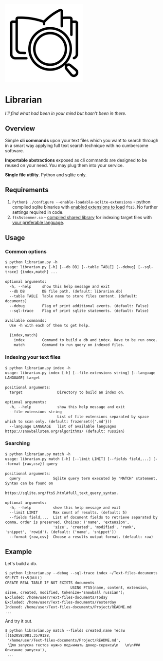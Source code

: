 ![](icon.png)

# Librarian

*I'll find what had been in your mind but hasn't been in there.*

## Overview

Simple **cli commands** upon your text files which you want to search through in a smart way applying full text search technique with no cumbersome software.

**Importable abstractions** exposed as cli commands are designed to be reused on your need. You may plug them into your service.

**Single file utility**. Python and sqlite only.

## Requirements

1. `Python$ ./configure --enable-loadable-sqlite-extensions` - python complied sqlite binaries with [enabled extensions to load](https://docs.python.org/3/library/sqlite3.html#f1) `fts5`. No further settings required in code.
2. `fts5stemmer.so` - [compiled shared library](https://github.com/abiliojr/fts5-snowball) for indexing target files with [your preferable language](https://snowballstem.org/algorithms/). 

## Usage

### Common options

```shell
$ python librarian.py -h
usage: librarian.py [-h] [--db DB] [--table TABLE] [--debug] [--sql-trace] {index,match} ...

optional arguments:
  -h, --help     show this help message and exit
  --db DB        DB file path. (default: librarian.db)
  --table TABLE  Table name to store files content. (default: documents)
  --debug        Flag of print additional events. (default: False)
  --sql-trace    Flag of print sqlite statements. (default: False)

available commands:
  Use -h with each of them to get help.

  {index,match}
    index        Command to build a db and index. Have to be run once.
    match        Command to run query on indexed files.
```

### Indexing your text files

```shell
$ python librarian.py index -h
usage: librarian.py index [-h] [--file-extensions string] [--language LANGUAGE] target

positional arguments:
  target                Directory to build an index on.

optional arguments:
  -h, --help            show this help message and exit
  --file-extensions string
                        List of file extensions separated by space which to scan only. (default: frozenset({'.md'}))
  --language LANGUAGE   list of available languages https://snowballstem.org/algorithms/ (default: russian)

```

### Searching

```shell
$ python librarian.py match -h
usage: librarian.py match [-h] [--limit LIMIT] [--fields field,...] [--format {raw,csv}] query

positional arguments:
  query               Sqlite query term executed by "MATCH" statement. Syntax can be found on
                      https://sqlite.org/fts5.html#full_text_query_syntax.

optional arguments:
  -h, --help          show this help message and exit
  --limit LIMIT       Max count of results. (default: 5)
  --fields field,...  List of document fields to retrieve separated by comma, order is preserved. Choices: ('name', 'extension',
                      'size', 'created', 'modified', 'rank', 'snippet', 'rowid'). (default: ('name', 'snippet'))
  --format {raw,csv}  Choose a results output format. (default: raw)
```

## Example

Let's build a db.

```shell
$ python librarian.py --debug --sql-trace index ~/Text-files-documents
SELECT fts5(NULL)
CREATE REAL TABLE IF NOT EXISTS documents 
                              USING FTS5(name, content, extension, sizee, created, modified, tokenize='snowball russian');
Excluded: /home/user/Text-files-documents/Today
Excluded: /home/user/Text-files-documents/Yesterday
Indexed: /home/user/Text-files-documents/Project/README.md
...
```

And try it out.

```shell
$ python librarian.py match --fields created,name тесты
[(1620583081.3579128,
 '/home/user/Text-files-documents/Project/README.md',
 'Для запуска тестов нужно поднимать докер-сервисы\n   \n\n### Описание запуска'),
 ...
```

